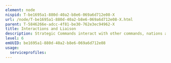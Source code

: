 ```yaml
---
element: node
nispid: T-be1695a1-880d-40a2-b8e6-069a6d712e08-X
url: /node/T-be1695a1-880d-40a2-b8e6-069a6d712e08-X.html
parent: T-5846266e-adcc-4f81-be30-762e3ec94962-X
title: Interactions and Liaison
description: Strategic Commands interact with other commands, nations and with their various operations and missions. Interaction is on a daily basis and through staff-level communication which is generally conducted via e-mail or telephone. In addition to this, these bodies also interact through command-level visits and battle-rhythm events. Interaction with other commands is mainly conducted through staff talks. The interaction with Alliance HQ is reinforced through both AC and MC visits to The Strategic HQ. The interaction with Strategic Commands is also reinforced through the Bi-SC COS Conferences and COS-COS VTCs. Interaction with Alliance nations is conducted through two means, one of which is the weekly meeting of the National Military Representatives, in which the Strategic HQ Command Group principals seek to participate once a month. The second interaction is through the NMR Operations Update where NMRs are present. In addition, the latter represents a link between SHQ staff and the various areas of operations. Thus, the NMR Operations Update represents the key battle rhythm event to develop issues with (troop-contributing) nations and operational support by these nations. Additionally, there are battle rhythm events that focus on the support to Alliance operations, whereas others are more focused on managing Strategic Commands.
level: 6
emUUID: be1695a1-880d-40a2-b8e6-069a6d712e08
usage:
  serviceprofiles:
---
```

